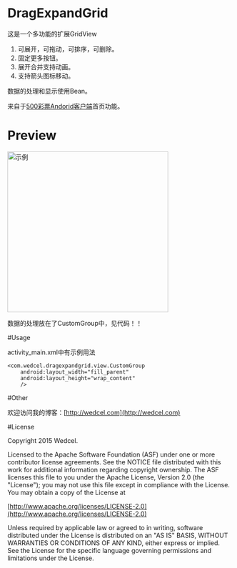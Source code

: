 # DragExpandGrid

这是一个多功能的扩展GridView

1. 可展开，可拖动，可排序，可删除。
2. 固定更多按钮。
3. 展开合并支持动画。
4. 支持箭头图标移动。


数据的处理和显示使用Bean。


来自于[500彩票Andorid客户端](http://500.com )首页功能。



# Preview

<img src="device-2015-08-26-180601.gif" alt="示例" width="360px" />


数据的处理放在了CustomGroup中，见代码！！

#Usage

activity_main.xml中有示例用法

    <com.wedcel.dragexpandgrid.view.CustomGroup
        android:layout_width="fill_parent"
        android:layout_height="wrap_content"
        />


#Other

欢迎访问我的博客：[http://wedcel.com](http://wedcel.com)

#License

Copyright 2015  Wedcel.

Licensed to the Apache Software Foundation (ASF) under one or more contributor license agreements. See the NOTICE file distributed with this work for additional information regarding copyright ownership. The ASF licenses this file to you under the Apache License, Version 2.0 (the "License"); you may not use this file except in compliance with the License. You may obtain a copy of the License at

[http://www.apache.org/licenses/LICENSE-2.0](http://www.apache.org/licenses/LICENSE-2.0)

Unless required by applicable law or agreed to in writing, software distributed under the License is distributed on an "AS IS" BASIS, WITHOUT WARRANTIES OR CONDITIONS OF ANY KIND, either express or implied. See the License for the specific language governing permissions and limitations under the License.